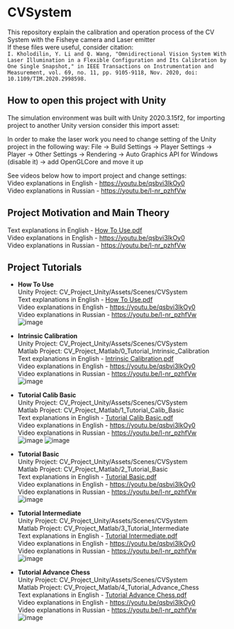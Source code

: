 # CVSystem
This repository explain the calibration and operation process of the CV System with the Fisheye camera and Laser emitter \
If these files were useful, consider citation: \
`I. Kholodilin, Y. Li and Q. Wang, "Omnidirectional Vision System With Laser Illumination in a Flexible Configuration and Its Calibration by One Single Snapshot," in IEEE Transactions on Instrumentation and Measurement, vol. 69, no. 11, pp. 9105-9118, Nov. 2020, doi: 10.1109/TIM.2020.2998598.`

## How to open this project with Unity
The simulation environment was built with Unity 2020.3.15f2, for importing project to another Unity version consider this import asset: 

In order to make the laser work you need to change setting of the Unity project in the following way: File -> Build Settings -> Player Settings -> Player -> Other Settings -> Rendering -> Auto Graphics API for Windows (disable it) -> add OpenGLCore and move it up 

See videos below how to import project and change settings: \
Video explanations in English - https://youtu.be/qsbvi3lkOy0 \
Video explanations in Russian - https://youtu.be/I-nr_pzhfVw 

## Project Motivation and Main Theory
Text explanations in English - [How To Use.pdf](https://github.com/kholodilinivan/CVSystem/files/10792495/How.To.Use.pdf) \
Video explanations in English - https://youtu.be/qsbvi3lkOy0 \
Video explanations in Russian - https://youtu.be/I-nr_pzhfVw 

## Project Tutorials
* **How To Use** \
Unity Project: CV_Project_Unity/Assets/Scenes/CVSystem \
Text explanations in English - [How To Use.pdf](https://github.com/kholodilinivan/CVSystem/files/10792495/How.To.Use.pdf) \
Video explanations in English - https://youtu.be/qsbvi3lkOy0 \
Video explanations in Russian - https://youtu.be/I-nr_pzhfVw \
![image](https://user-images.githubusercontent.com/34764174/220333826-f79338d8-5386-4b8f-9197-10d2af79f899.png)

* **Intrinsic Calibration** \
Unity Project: CV_Project_Unity/Assets/Scenes/CVSystem \
Matlab Project: CV_Project_Matlab/0_Tutorial_Intrinsic_Calibration \
Text explanations in English - [Intrinsic Calibration.pdf](https://github.com/kholodilinivan/CVSystem/files/10792561/Intrinsic.Calibration.pdf) \
Video explanations in English - https://youtu.be/qsbvi3lkOy0 \
Video explanations in Russian - https://youtu.be/I-nr_pzhfVw \
![image](https://user-images.githubusercontent.com/34764174/220334111-aa9a554b-f88e-4c76-a23e-1e94bbefe1f7.png)

* **Tutorial Calib Basic** \
Unity Project: CV_Project_Unity/Assets/Scenes/CVSystem \
Matlab Project: CV_Project_Matlab/1_Tutorial_Calib_Basic \
Text explanations in English - [Tutorial Calib Basic.pdf](https://github.com/kholodilinivan/CVSystem/files/10792566/Tutorial.Calib.Basic.pdf) \
Video explanations in English - https://youtu.be/qsbvi3lkOy0 \
Video explanations in Russian - https://youtu.be/I-nr_pzhfVw \
![image](https://user-images.githubusercontent.com/34764174/220335229-0731a7aa-17e8-4c1e-8a16-901374a0ac53.png)
![image](https://user-images.githubusercontent.com/34764174/220335244-ba63f8f5-dcd6-43b3-8822-d94efde74ed5.png)

* **Tutorial Basic** \
Unity Project: CV_Project_Unity/Assets/Scenes/CVSystem \
Matlab Project: CV_Project_Matlab/2_Tutorial_Basic \
Text explanations in English - [Tutorial Basic.pdf](https://github.com/kholodilinivan/CVSystem/files/10792568/Tutorial.Basic.pdf) \
Video explanations in English - https://youtu.be/qsbvi3lkOy0 \
Video explanations in Russian - https://youtu.be/I-nr_pzhfVw \
![image](https://user-images.githubusercontent.com/34764174/220335798-6d181b17-ca8e-4d5d-9520-c0052e36dbc0.png)

* **Tutorial Intermediate** \
Unity Project: CV_Project_Unity/Assets/Scenes/CVSystem \
Matlab Project: CV_Project_Matlab/3_Tutorial_Intermediate \
Text explanations in English - [Tutorial Intermediate.pdf](https://github.com/kholodilinivan/CVSystem/files/10792569/Tutorial.Intermediate.pdf) \
Video explanations in English - https://youtu.be/qsbvi3lkOy0 \
Video explanations in Russian - https://youtu.be/I-nr_pzhfVw \
![image](https://user-images.githubusercontent.com/34764174/220335983-e605ba10-3530-48ef-a749-2dea2ff76d66.png)

* **Tutorial Advance Chess** \
Unity Project: CV_Project_Unity/Assets/Scenes/CVSystem \
Matlab Project: CV_Project_Matlab/4_Tutorial_Advance_Chess \
Text explanations in English - [Tutorial Advance Chess.pdf](https://github.com/kholodilinivan/CVSystem/files/10792573/Tutorial.Advance.Chess.pdf) \
Video explanations in English - https://youtu.be/qsbvi3lkOy0 \
Video explanations in Russian - https://youtu.be/I-nr_pzhfVw \
![image](https://user-images.githubusercontent.com/34764174/220336797-b76674b7-3cc8-4517-a1b8-613691644272.png)
